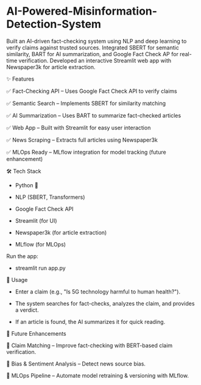 # AI-Powered-Misinformation-Detection-System
Built an AI-driven fact-checking system using NLP and deep learning to verify claims against trusted sources. Integrated SBERT for semantic similarity, BART for AI summarization, and Google Fact Check AP for real-time verification. Developed an interactive Streamlit web app with Newspaper3k for article extraction.


✨ Features

✅ Fact-Checking API – Uses Google Fact Check API to verify claims

✅ Semantic Search – Implements SBERT for similarity matching

✅ AI Summarization – Uses BART to summarize fact-checked articles

✅ Web App – Built with Streamlit for easy user interaction

✅ News Scraping – Extracts full articles using Newspaper3k

✅ MLOps Ready – MLflow integration for model tracking (future enhancement)



🛠️ Tech Stack

- Python 🐍

- NLP (SBERT, Transformers)

- Google Fact Check API

- Streamlit (for UI)

- Newspaper3k (for article extraction)

- MLflow (for MLOps)

Run the app:
- streamlit run app.py


🎯 Usage

- Enter a claim (e.g., "Is 5G technology harmful to human health?").

- The system searches for fact-checks, analyzes the claim, and provides a verdict.

- If an article is found, the AI summarizes it for quick reading.



📌 Future Enhancements

🔹 Claim Matching – Improve fact-checking with BERT-based claim verification.

🔹 Bias & Sentiment Analysis – Detect news source bias.

🔹 MLOps Pipeline – Automate model retraining & versioning with MLflow.
